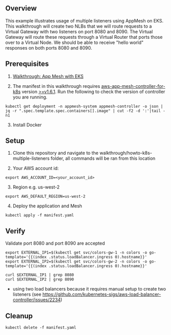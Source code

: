 ## Overview
This example illustrates usage of multiple listeners using AppMesh on EKS. This walkthrough will create two NLBs that we will route requests to a Virtual Gateway with two listeners on port 8080 and 8090. The Virtual Gateway will route these requests through a Virtual Router that ports those over to a Virtual Node. We should be able to receive "hello world" responses on both ports 8080 and 8090.

## Prerequisites
1. [Walkthrough: App Mesh with EKS](../eks/)

2. The manifest in this walkthrough requires [aws-app-mesh-controller-for-k8s](https://github.com/aws/aws-app-mesh-controller-for-k8s) version [>=v1.6.1](https://github.com/aws/aws-app-mesh-controller-for-k8s/releases/tag/v1.0.0). Run the following to check the version of controller you are running.
```
kubectl get deployment -n appmesh-system appmesh-controller -o json | jq -r ".spec.template.spec.containers[].image" | cut -f2 -d ':'|tail -n1
```

3. Install Docker

## Setup
1. Clone this repository and navigate to the walkthrough/howto-k8s-multiple-listeners folder, all commands will be ran from this location

2. Your AWS account id:

```
export AWS_ACCOUNT_ID=<your_account_id>
```

3. Region e.g. us-west-2

```
export AWS_DEFAULT_REGION=us-west-2
```

4. Deploy the application and Mesh

```
kubectl apply -f manifest.yaml
```

## Verify

Validate port 8080 and port 8090 are accepted

```
export EXTERNAL_IP1=$(kubectl get svc/colors-gw-1 -n colors -o go-template='{{(index .status.loadBalancer.ingress 0).hostname}}'
export EXTERNAL_IP2=$(kubectl get svc/colors-gw-2 -n colors -o go-template='{{(index .status.loadBalancer.ingress 0).hostname}}'

curl $EXTERNAL_IP1 | grep 8080
curl $EXTERNAL_IP2 | grep 8090
```

* using two load balancers because it requires manual setup to create two listeners (see https://github.com/kubernetes-sigs/aws-load-balancer-controller/issues/2234)

## Cleanup

```
kubectl delete -f manifest.yaml
```
